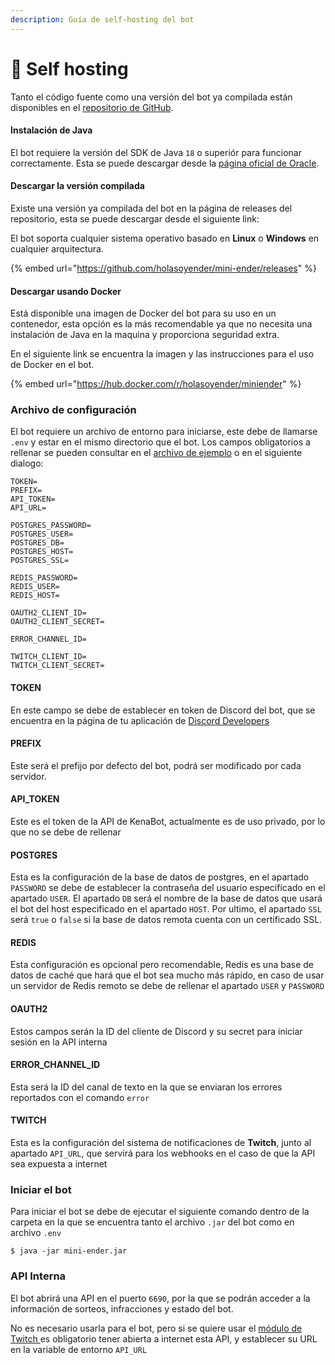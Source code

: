```yaml
---
description: Guía de self-hosting del bot
---
```


# 💾 Self hosting

Tanto el código fuente como una versión del bot ya compilada están disponibles en el [repositorio de GitHub](https://github.com/holasoyender/mini-ender).&#x20;

#### Instalación de Java

El bot requiere la versión del SDK de Java `18` o superiór para funcionar correctamente. Esta se puede descargar desde la [página oficial de Oracle](https://www.oracle.com/java/technologies/downloads/).

#### Descargar la versión compilada

Existe una versión ya compilada del bot en la página de releases del repositorio, esta se puede descargar desde el siguiente link:

El bot soporta cualquier sistema operativo basado en **Linux** o **Windows** en cualquier arquitectura.

{% embed url="https://github.com/holasoyender/mini-ender/releases" %}

#### Descargar usando Docker

Está disponible una imagen de Docker del bot para su uso en un contenedor, esta opción es la más recomendable ya que no necesita una instalación de Java en la maquina y proporciona seguridad extra.

En el siguiente link se encuentra la imagen y las instrucciones para el uso de Docker en el bot.

{% embed url="https://hub.docker.com/r/holasoyender/miniender" %}

### Archivo de configuración

El bot requiere un archivo de entorno para iniciarse, este debe de llamarse `.env` y estar en el mismo directorio que el bot. Los campos obligatorios a rellenar se pueden consultar en el [archivo de ejemplo](https://github.com/holasoyender/mini-ender/blob/main/.env.example) o en el siguiente dialogo:

```properties
TOKEN=
PREFIX=
API_TOKEN=
API_URL=

POSTGRES_PASSWORD=
POSTGRES_USER=
POSTGRES_DB=
POSTGRES_HOST=
POSTGRES_SSL=

REDIS_PASSWORD=
REDIS_USER=
REDIS_HOST=

OAUTH2_CLIENT_ID=
OAUTH2_CLIENT_SECRET=

ERROR_CHANNEL_ID=

TWITCH_CLIENT_ID=
TWITCH_CLIENT_SECRET=
```

#### TOKEN

En este campo se debe de establecer en token de Discord del bot, que se encuentra en la página de tu aplicación de [Discord Developers](https://discord.com/developers/applications)

#### PREFIX

Este será el prefijo por defecto del bot, podrá ser modificado por cada servidor.

#### API\_TOKEN

Este es el token de la API de KenaBot, actualmente es de uso privado, por lo que no se debe de rellenar

#### POSTGRES

Esta es la configuración de la base de datos de postgres, en el apartado `PASSWORD` se debe de establecer la contraseña del usuario especificado en el apartado `USER`. El apartado `DB` será el nombre de la base de datos que usará el bot del host especificado en el apartado `HOST`. Por ultimo, el apartado `SSL` será `true` o `false` si la base de datos remota cuenta con un certificado SSL.&#x20;

#### REDIS

Esta configuración es opcional pero recomendable, Redis es una base de datos de caché que hará que el bot sea mucho más rápido, en caso de usar un servidor de Redis remoto se debe de rellenar el apartado `USER` y `PASSWORD`

#### OAUTH2

Estos campos serán la ID del cliente de Discord y su secret para iniciar sesión en la API interna

#### ERROR\_CHANNEL\_ID

Esta será la ID del canal de texto en la que se enviaran los errores reportados con el comando `error`

#### TWITCH

Esta es la configuración del sistema de notificaciones de **Twitch**, junto al apartado `API_URL`, que servirá para los webhooks en el caso de que la API sea expuesta a internet

### Iniciar el bot

Para iniciar el bot se debe de ejecutar el siguiente comando dentro de la carpeta en la que se encuentra tanto el archivo `.jar` del bot como en archivo `.env`

```shell
$ java -jar mini-ender.jar
```

### API Interna

El bot abrirá una API en el puerto `6690`, por la que se podrán acceder a la información de sorteos, infracciones y estado del bot.

No es necesario usarla para el bot, pero si se quiere usar el [módulo de Twitch ](../twitch/integracion-con-twitch.md)es obligatorio tener abierta a internet esta API, y establecer su URL en la variable de entorno `API_URL`&#x20;
